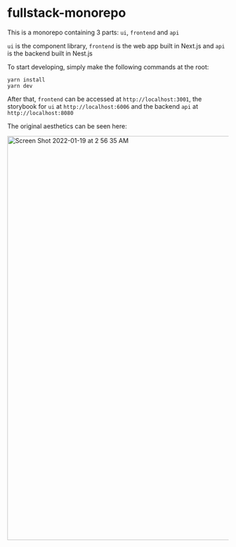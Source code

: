 # fullstack-monorepo

This is a monorepo containing 3 parts: `ui`, `frontend` and `api`

`ui` is the component library, `frontend` is the web app built in Next.js and `api` is the backend built in Nest.js

To start developing, simply make the following commands at the root:

```
yarn install
yarn dev
```

After that, `frontend` can be accessed at `http://localhost:3001`, the storybook for `ui` at `http://localhost:6006` and the backend `api` at `http://localhost:8080`

The original aesthetics can be seen here:

<img width="922" alt="Screen Shot 2022-01-19 at 2 56 35 AM" src="https://user-images.githubusercontent.com/11192982/150119894-81c9dc06-03d7-4b98-9b85-3756812d401e.png">
